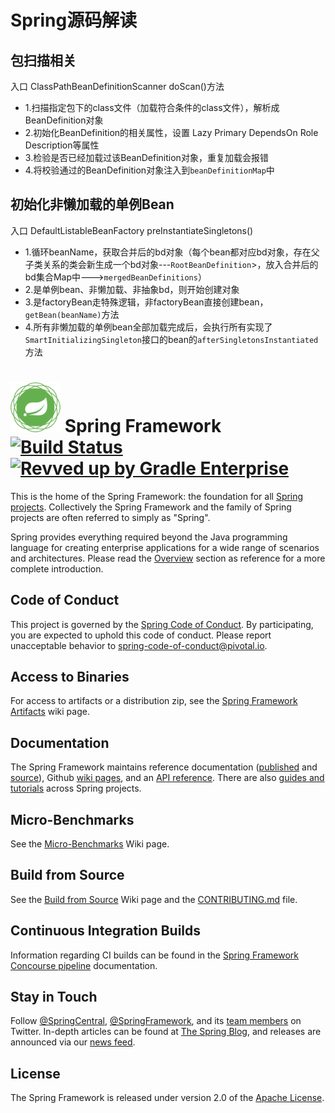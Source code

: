 
# Spring源码解读

## 包扫描相关

入口 ClassPathBeanDefinitionScanner doScan()方法

- 1.扫描指定包下的class文件（加载符合条件的class文件），解析成BeanDefinition对象
- 2.初始化BeanDefinition的相关属性，设置 Lazy Primary DependsOn Role Description等属性
- 3.检验是否已经加载过该BeanDefinition对象，重复加载会报错
- 4.将校验通过的BeanDefinition对象注入到`beanDefinitionMap`中


## 初始化非懒加载的单例Bean

入口 DefaultListableBeanFactory preInstantiateSingletons()

- 1.循环beanName，获取合并后的bd对象（每个bean都对应bd对象，存在父子类关系的类会新生成一个bd对象---`RootBeanDefinition`>，放入合并后的bd集合Map中--->`mergedBeanDefinitions`）
- 2.是单例bean、非懒加载、非抽象bd，则开始创建对象
- 3.是factoryBean走特殊逻辑，非factoryBean直接创建bean，`getBean(beanName)`方法
- 4.所有非懒加载的单例bean全部加载完成后，会执行所有实现了`SmartInitializingSingleton`接口的bean的`afterSingletonsInstantiated`方法






# <img src="src/docs/spring-framework.png" width="80" height="80"> Spring Framework [![Build Status](https://ci.spring.io/api/v1/teams/spring-framework/pipelines/spring-framework-5.3.x/jobs/build/badge)](https://ci.spring.io/teams/spring-framework/pipelines/spring-framework-5.3.x?groups=Build") [![Revved up by Gradle Enterprise](https://img.shields.io/badge/Revved%20up%20by-Gradle%20Enterprise-06A0CE?logo=Gradle&labelColor=02303A)](https://ge.spring.io/scans?search.rootProjectNames=spring)

This is the home of the Spring Framework: the foundation for all [Spring projects](https://spring.io/projects). Collectively the Spring Framework and the family of Spring projects are often referred to simply as "Spring". 

Spring provides everything required beyond the Java programming language for creating enterprise applications for a wide range of scenarios and architectures. Please read the [Overview](https://docs.spring.io/spring/docs/current/spring-framework-reference/overview.html#spring-introduction) section as reference for a more complete introduction.

## Code of Conduct

This project is governed by the [Spring Code of Conduct](CODE_OF_CONDUCT.adoc). By participating, you are expected to uphold this code of conduct. Please report unacceptable behavior to spring-code-of-conduct@pivotal.io.

## Access to Binaries

For access to artifacts or a distribution zip, see the [Spring Framework Artifacts](https://github.com/spring-projects/spring-framework/wiki/Spring-Framework-Artifacts) wiki page.

## Documentation

The Spring Framework maintains reference documentation ([published](https://docs.spring.io/spring-framework/docs/current/spring-framework-reference/) and [source](src/docs/asciidoc)), Github [wiki pages](https://github.com/spring-projects/spring-framework/wiki), and an
[API reference](https://docs.spring.io/spring-framework/docs/current/javadoc-api/). There are also [guides and tutorials](https://spring.io/guides) across Spring projects.

## Micro-Benchmarks

See the [Micro-Benchmarks](https://github.com/spring-projects/spring-framework/wiki/Micro-Benchmarks) Wiki page.

## Build from Source

See the [Build from Source](https://github.com/spring-projects/spring-framework/wiki/Build-from-Source) Wiki page and the [CONTRIBUTING.md](CONTRIBUTING.md) file.

## Continuous Integration Builds

Information regarding CI builds can be found in the [Spring Framework Concourse pipeline](ci/README.adoc) documentation.

## Stay in Touch

Follow [@SpringCentral](https://twitter.com/springcentral), [@SpringFramework](https://twitter.com/springframework), and its [team members](https://twitter.com/springframework/lists/team/members) on Twitter. In-depth articles can be found at [The Spring Blog](https://spring.io/blog/), and releases are announced via our [news feed](https://spring.io/blog/category/news).

## License

The Spring Framework is released under version 2.0 of the [Apache License](https://www.apache.org/licenses/LICENSE-2.0).
